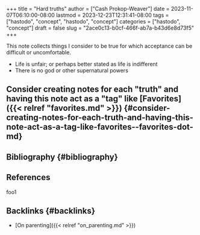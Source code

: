 +++
title = "Hard truths"
author = ["Cash Prokop-Weaver"]
date = 2023-11-07T06:10:00-08:00
lastmod = 2023-12-23T12:31:41-08:00
tags = ["hastodo", "concept", "hastodo", "concept"]
categories = ["hastodo", "concept"]
draft = false
slug = "2ace0c13-b0cf-466f-ab7a-b43d6e8d73f5"
+++

This note collects things I consider to be true for which acceptance can be difficult or uncomfortable.

-   Life is unfair; or perhaps better stated as life is indifferent
-   There is no god or other supernatural powers


## Consider creating notes for each "truth" and having this note act as a "tag" like [Favorites]({{< relref "favorites.md" >}}) {#consider-creating-notes-for-each-truth-and-having-this-note-act-as-a-tag-like-favorites--favorites-dot-md}


## Bibliography {#bibliography}

## References

<style>.csl-entry{text-indent: -1.5em; margin-left: 1.5em;}</style><div class="csl-bib-body">
</div>

foo1


## Backlinks {#backlinks}

-   [On parenting]({{< relref "on_parenting.md" >}})
